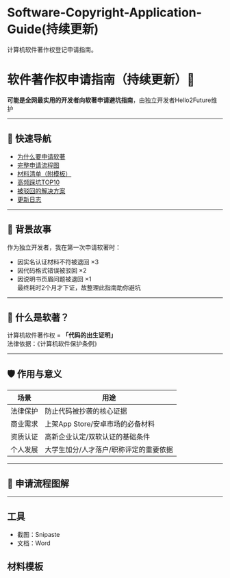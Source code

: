 # Software-Copyright-Application-Guide(持续更新)
计算机软件著作权登记申请指南。


# 软件著作权申请指南（持续更新）🚀

**可能是全网最实用的开发者向软著申请避坑指南**，由独立开发者Hello2Future维护

---

## 📌 快速导航
- [为什么要申请软著](#-作用与意义)
- [完整申请流程图](#-申请流程图解)
- [材料清单（附模板）](#-材料清单与模板)
- [高频踩坑TOP10](#❗-高频踩坑清单)
- [被驳回的解决方案](#-常见驳回原因与对策)
- [更新日志](#-更新日志)

---

## 🧭 背景故事
作为独立开发者，我在第一次申请软著时：
- 因实名认证材料不符被退回 ×3
- 因代码格式错误被驳回 ×2
- 因说明书页眉问题被退回 ×1  
最终耗时2个月才下证，故整理此指南助你避坑

---

## 📜 什么是软著？
计算机软件著作权 = **「代码的出生证明」**  
法律依据：《计算机软件保护条例》

---

## 🛡️ 作用与意义
| 场景 | 用途 |
|------|------|
| 法律保护 | 防止代码被抄袭的核心证据 |
| 商业需求 | 上架App Store/安卓市场的必备材料 |
| 资质认证 | 高新企业认定/双软认证的基础条件 |
| 个人发展 | 大学生加分/人才落户/职称评定的重要依据 |

---

## 📂 申请流程图解


---

## 工具
- 截图：Snipaste
- 文档：Word

## 材料模板
